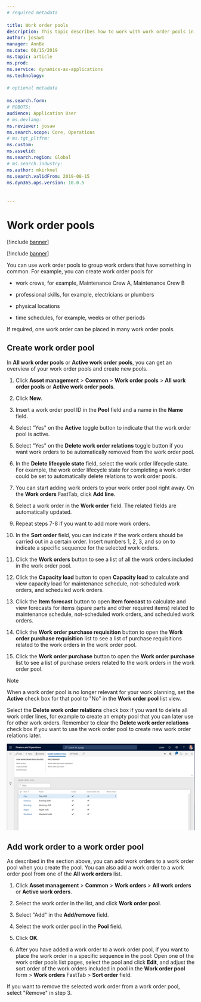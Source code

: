 ```yaml
---
# required metadata

title: Work order pools
description: This topic describes how to work with work order pools in Asset Management.
author: josaw1
manager: AnnBe
ms.date: 08/15/2019
ms.topic: article
ms.prod: 
ms.service: dynamics-ax-applications
ms.technology: 

# optional metadata

ms.search.form: 
# ROBOTS: 
audience: Application User
# ms.devlang: 
ms.reviewer: josaw
ms.search.scope: Core, Operations
# ms.tgt_pltfrm: 
ms.custom: 
ms.assetid: 
ms.search.region: Global
# ms.search.industry: 
ms.author: mkirknel
ms.search.validFrom: 2019-08-15
ms.dyn365.ops.version: 10.0.5


---
```


# Work order pools


[!include [banner](../../includes/banner.md)]

[!include [banner](../../includes/preview-banner.md)]


You can use work order pools to group work orders that have something in common. For example, you can create work order pools for

- work crews, for example, Maintenance Crew A, Maintenance Crew B  

- professional skills, for example, electricians or plumbers  

- physical locations  

- time schedules, for example, weeks or other periods  


If required, one work order can be placed in many work order pools.


## Create work order pool

In **All work order pools** or **Active work order pools**, you can get an overview of your work order pools and create new pools.

1. Click **Asset management** > **Common** > **Work order pools** > **All work order pools** or **Active work order pools**.

2. Click **New**.

3. Insert a work order pool ID in the **Pool** field and a name in the **Name** field.

4. Select "Yes" on the **Active** toggle button to indicate that the work order pool is active.

5. Select "Yes" on the **Delete work order relations** toggle button if you want work orders to be automatically removed from the work order pool.

6. In the **Delete lifecycle state** field, select the work order lifecycle state. For example, the work order lifecycle state for completing a work order could be set to automatically delete relations to work order pools.

7. You can start adding work orders to your work order pool right away. On the **Work orders** FastTab, click **Add line**.

8. Select a work order in the **Work order** field. The related fields are automatically updated.

9. Repeat steps 7-8 if you want to add more work orders.

10. In the **Sort order** field, you can indicate if the work orders should be carried out in a certain order. Insert numbers 1, 2, 3, and so on to indicate a specific sequence for the selected work orders.

11. Click the **Work orders** button to see a list of all the work orders included in the work order pool.

12. Click the **Capacity load** button to open **Capacity load** to calculate and view capacity load for maintenance schedule, not-scheduled work orders, and scheduled work orders.

13. Click the **Item forecast** button to open **Item forecast** to calculate and view forecasts for items (spare parts and other required items) related to maintenance schedule, not-scheduled work orders, and scheduled work orders.

14. Click the **Work order purchase requisition** button to open the **Work order purchase requisition** list to see a list of purchase requisitions related to the work orders in the work order pool.

15. Click the **Work order purchase** button to open the **Work order purchase** list to see a list of purchase orders related to the work orders in the work order pool.

>[!NOTE]
>When a work order pool is no longer relevant for your work planning, set the **Active** check box for that pool to "No" in the **Work order pool** list view.

Select the **Delete work order relations** check box if you want to delete all work order lines, for example to create an empty pool that you can later use for other work orders. Remember to clear the **Delete work order relations** check box if you want to use the work order pool to create new work order relations later.


![Figure 1](media/22-work-orders.png)


## Add work order to a work order pool

As described in the section above, you can add work orders to a work order pool when you create the pool. You can also add a work order to a work order pool from one of the **All work orders** list.

1. Click **Asset management** > **Common** > **Work orders** > **All work orders** or **Active work orders**.

2. Select the work order in the list, and click **Work order pool**.

3. Select "Add" in the **Add/remove** field.

4. Select the work order pool in the **Pool** field.

5. Click **OK**.

6. After you have added a work order to a work order pool, if you want to place the work order in a specific sequence in the pool: Open one of the work order pools list pages, select the pool and click **Edit**, and adjust the sort order of the work orders included in pool in the **Work order pool** form > **Work orders** FastTab > **Sort order** field.

If you want to remove the selected work order from a work order pool, select "Remove" in step 3.

